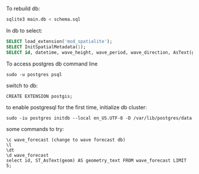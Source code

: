 To rebuild db: 
```bash
sqlite3 main.db < schema.sql
```

In db to select: 
```sql
SELECT load_extension('mod_spatialite');
SELECT InitSpatialMetadata(1);
SELECT id, datetime, wave_height, wave_period, wave_direction, AsText(geom) AS geom_text FROM wave_forecast;
```


To access postgres db command line
```
sudo -u postgres psql
```

switch to db: 
```
CREATE EXTENSION postgis;
```

to enable postgresql for the first time, initialize db cluster: 
```
sudo -iu postgres initdb --local en_US.UTF-8 -D /var/lib/postgres/data
```

some commands to try: 
```
\c wave_forecast (change to wave forecast db)
\l
\dt
\d wave_forecast
select id, ST_AsText(geom) AS geometry_text FROM wave_forecast LIMIT 5;
```
    
